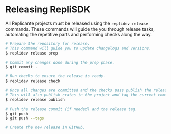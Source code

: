 # Releasing RepliSDK

All Replicante projects must be released using the `replidev release` commands.
These commands will guide the you through release tasks,
automating the repetitive parts and performing checks along the way.

```bash
# Prepare the repository for release.
# This command will guide you to update changelogs and versions.
$ replidev release prep

# Commit any changes done during the prep phase.
$ git commit .

# Run checks to ensure the release is ready.
$ replidev release check

# Once all changes are committed and the checks pass publish the release.
# This will also publish crates in the project and tag the current commit.
$ replidev release publish

# Push the release commit (if needed) and the release tag.
$ git push
$ git push --tags

# Create the new release in GitHub.
```
